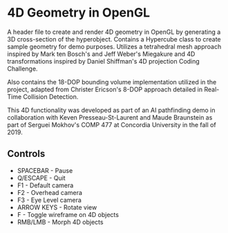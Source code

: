 # 4D Geometry in OpenGL
A header file to create and render 4D geometry in OpenGL by generating a 3D cross-section of the hyperobject. Contains a Hypercube class to create sample geometry for demo purposes. Utilizes a tetrahedral mesh approach inspired by Mark ten Bosch's and Jeff Weber's Miegakure and 4D transformations inspired by Daniel Shiffman's 4D projection Coding Challenge.

Also contains the 18-DOP bounding volume implementation utilized in the project, adapted from Christer Ericson's 8-DOP approach detailed in Real-Time Collision Detection.

This 4D functionality was developed as part of an AI pathfinding demo in collaboration with Keven Presseau-St-Laurent and Maude Braunstein as part of Serguei Mokhov's COMP 477 at Concordia University in the fall of 2019.

## Controls
* SPACEBAR - Pause
* Q/ESCAPE - Quit
* F1 - Default camera
* F2 - Overhead camera
* F3 - Eye Level camera
* ARROW KEYS - Rotate view
* F - Toggle wireframe on 4D objects
* RMB/LMB - Morph 4D objects